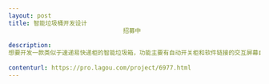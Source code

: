 ```yaml
---                
layout: post       
title: 智能垃圾桶开发设计
                                招募中
           
description: 
想要开发一款类似于速递易快递柜的智能垃圾箱，功能主要有自动开关柜和软件链接的交互屏幕自己软件，有工业设计和机械设计的工程师请联系
     
contenturl: https://pro.lagou.com/project/6977.html      
---                 
```

